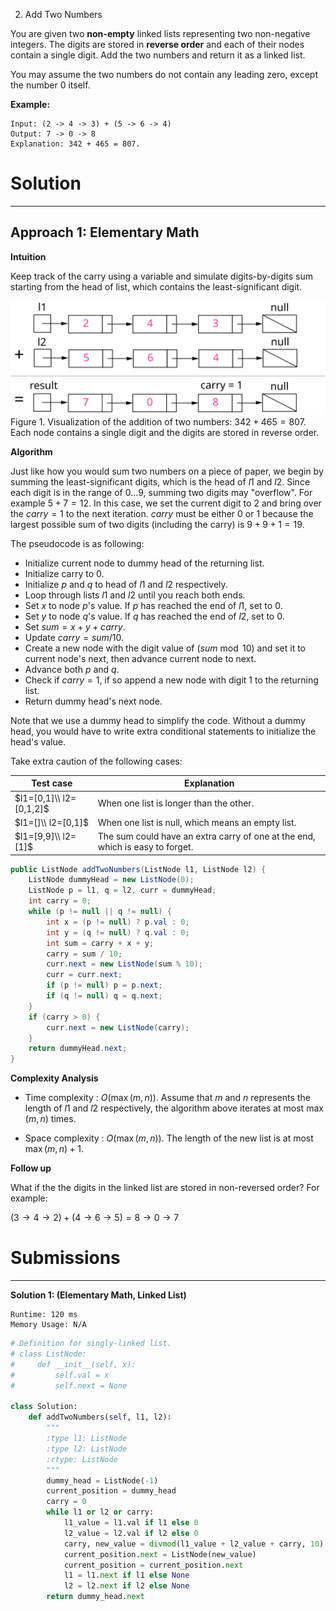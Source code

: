 2. Add Two Numbers

You are given two **non-empty** linked lists representing two non-negative integers. The digits are stored in **reverse order** and each of their nodes contain a single digit. Add the two numbers and return it as a linked list.

You may assume the two numbers do not contain any leading zero, except the number 0 itself.

**Example:**

```
Input: (2 -> 4 -> 3) + (5 -> 6 -> 4)
Output: 7 -> 0 -> 8
Explanation: 342 + 465 = 807.
```

# Solution
---
## Approach 1: Elementary Math
**Intuition**

Keep track of the carry using a variable and simulate digits-by-digits sum starting from the head of list, which contains the least-significant digit.

![2_add_two_numbers](img/2_add_two_numbers.svg)
Figure 1. Visualization of the addition of two numbers: $342 + 465 = 807$.
Each node contains a single digit and the digits are stored in reverse order.

**Algorithm**

Just like how you would sum two numbers on a piece of paper, we begin by summing the least-significant digits, which is the head of $l1$ and $l2$. Since each digit is in the range of $0 \ldots 9$, summing two digits may "overflow". For example $5 + 7 = 12$. In this case, we set the current digit to $2$ and bring over the $carry = 1$ to the next iteration. $carry$ must be either $0$ or $1$ because the largest possible sum of two digits (including the carry) is $9 + 9 + 1 = 19$.

The pseudocode is as following:

* Initialize current node to dummy head of the returning list.
* Initialize carry to $0$.
* Initialize $p$ and $q$ to head of $l1$ and $l2$ respectively.
* Loop through lists $l1$ and $l2$ until you reach both ends.
* Set $x$ to node $p$'s value. If $p$ has reached the end of $l1$, set to $0$.
* Set $y$ to node $q$'s value. If $q$ has reached the end of $l2$, set to $0$.
* Set $sum = x + y + carry$.
* Update $carry = sum / 10$.
* Create a new node with the digit value of $(sum \bmod 10)$ and set it to current node's next, then advance current node to next.
* Advance both $p$ and $q$.
* Check if $carry = 1$, if so append a new node with digit $1$ to the returning list.
* Return dummy head's next node.

Note that we use a dummy head to simplify the code. Without a dummy head, you would have to write extra conditional statements to initialize the head's value.

Take extra caution of the following cases:

| Test case                 | Explanation |
|---------------------------|-------------|
| $l1=[0,1]\\ l2=[0,1,2]$   | When one list is longer than the other. |
| $l1=[]\\ l2=[0,1]$        | When one list is null, which means an empty list. |
| $l1=[9,9]\\ l2=[1]$       | The sum could have an extra carry of one at the end, which is easy to forget. |

```java
public ListNode addTwoNumbers(ListNode l1, ListNode l2) {
    ListNode dummyHead = new ListNode(0);
    ListNode p = l1, q = l2, curr = dummyHead;
    int carry = 0;
    while (p != null || q != null) {
        int x = (p != null) ? p.val : 0;
        int y = (q != null) ? q.val : 0;
        int sum = carry + x + y;
        carry = sum / 10;
        curr.next = new ListNode(sum % 10);
        curr = curr.next;
        if (p != null) p = p.next;
        if (q != null) q = q.next;
    }
    if (carry > 0) {
        curr.next = new ListNode(carry);
    }
    return dummyHead.next;
}
```

**Complexity Analysis**

* Time complexity : $O(\max(m, n))$. Assume that $m$ and $n$ represents the length of $l1$ and $l2$ respectively, the algorithm above iterates at most $\max(m, n)$ times.

* Space complexity : $O(\max(m, n))$. The length of the new list is at most $\max(m,n) + 1$.

**Follow up**

What if the the digits in the linked list are stored in non-reversed order? For example:

$(3 \to 4 \to 2) + (4 \to 6 \to 5) = 8 \to 0 \to 7$

# Submissions
---
**Solution 1: (Elementary Math, Linked List)**
```
Runtime: 120 ms
Memory Usage: N/A
```
```python
# Definition for singly-linked list.
# class ListNode:
#     def __init__(self, x):
#         self.val = x
#         self.next = None

class Solution:
    def addTwoNumbers(self, l1, l2):
        """
        :type l1: ListNode
        :type l2: ListNode
        :rtype: ListNode
        """
        dummy_head = ListNode(-1)
        current_position = dummy_head
        carry = 0
        while l1 or l2 or carry:
            l1_value = l1.val if l1 else 0
            l2_value = l2.val if l2 else 0
            carry, new_value = divmod(l1_value + l2_value + carry, 10)
            current_position.next = ListNode(new_value)
            current_position = current_position.next
            l1 = l1.next if l1 else None
            l2 = l2.next if l2 else None
        return dummy_head.next
```